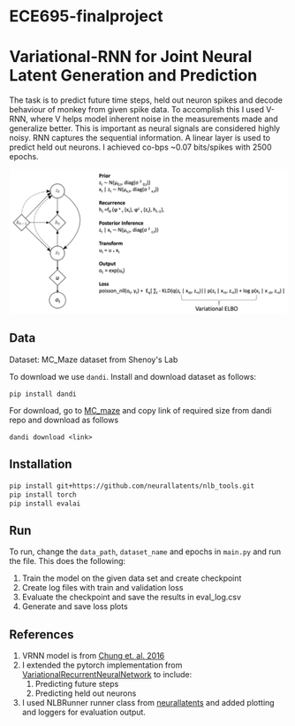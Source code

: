 # ECE695-finalproject
# Variational-RNN for Joint Neural Latent Generation and Prediction
The task is to predict future time steps, held out neuron spikes and decode behaviour of monkey from given spike data.
To accomplish this I used V-RNN, where V helps model inherent noise in the measurements made and generalize better. This is important as neural signals are considered highly noisy. RNN captures the sequential information. A linear layer is used to predict held out neurons. I achieved co-bps ~0.07 bits/spikes with 2500 epochs. 

![Model Architecture](model_architecture.png)

## Data 
Dataset: MC_Maze dataset from Shenoy's Lab

To download we use ```dandi```. Install and download dataset as follows:

```
pip install dandi
```
For download, go to [MC_maze](https://neurallatents.github.io/datasets#mcmaze) and copy link of required size from dandi repo and download as follows
```
dandi download <link>
```

## Installation
```
pip install git+https://github.com/neurallatents/nlb_tools.git
pip install torch
pip install evalai
```
## Run
To run, change the `data_path`, `dataset_name` and epochs  in `main.py` and run the file.
This does the following:
1. Train the model on the given data set and create checkpoint
2. Create log files with train and validation loss
3. Evaluate the checkpoint and save the results in eval_log.csv
4. Generate and save loss plots


## References
1. VRNN model is from [Chung et. al. 2016](https://arxiv.org/abs/1506.02216)
2. I extended the pytorch implementation from [VariationalRecurrentNeuralNetwork](https://github.com/emited/VariationalRecurrentNeuralNetwork) to include:
    1. Predicting future steps 
    2. Predicting held out neurons
3. I used NLBRunner runner class from [neurallatents](https://github.com/neurallatents/nlb_workshop) and added plotting and loggers for evaluation output.
